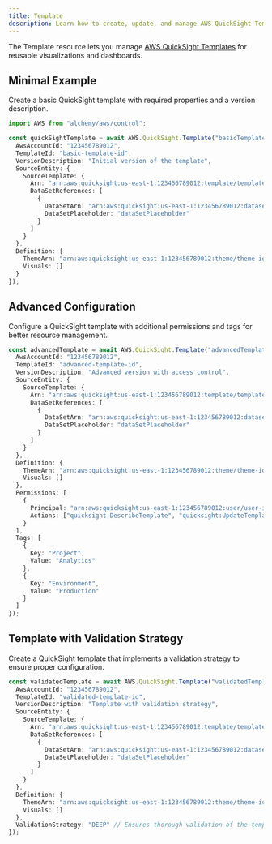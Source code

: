 ```yaml
---
title: Template
description: Learn how to create, update, and manage AWS QuickSight Templates using Alchemy Cloud Control.
---
```



The Template resource lets you manage [AWS QuickSight Templates](https://docs.aws.amazon.com/quicksight/latest/userguide/) for reusable visualizations and dashboards.

## Minimal Example

Create a basic QuickSight template with required properties and a version description.

```ts
import AWS from "alchemy/aws/control";

const quickSightTemplate = await AWS.QuickSight.Template("basicTemplate", {
  AwsAccountId: "123456789012",
  TemplateId: "basic-template-id",
  VersionDescription: "Initial version of the template",
  SourceEntity: {
    SourceTemplate: {
      Arn: "arn:aws:quicksight:us-east-1:123456789012:template/template-source-id",
      DataSetReferences: [
        {
          DataSetArn: "arn:aws:quicksight:us-east-1:123456789012:dataset/dataset-id",
          DataSetPlaceholder: "dataSetPlaceholder"
        }
      ]
    }
  },
  Definition: {
    ThemeArn: "arn:aws:quicksight:us-east-1:123456789012:theme/theme-id",
    Visuals: []
  }
});
```

## Advanced Configuration

Configure a QuickSight template with additional permissions and tags for better resource management.

```ts
const advancedTemplate = await AWS.QuickSight.Template("advancedTemplate", {
  AwsAccountId: "123456789012",
  TemplateId: "advanced-template-id",
  VersionDescription: "Advanced version with access control",
  SourceEntity: {
    SourceTemplate: {
      Arn: "arn:aws:quicksight:us-east-1:123456789012:template/template-source-id",
      DataSetReferences: [
        {
          DataSetArn: "arn:aws:quicksight:us-east-1:123456789012:dataset/dataset-id",
          DataSetPlaceholder: "dataSetPlaceholder"
        }
      ]
    }
  },
  Definition: {
    ThemeArn: "arn:aws:quicksight:us-east-1:123456789012:theme/theme-id",
    Visuals: []
  },
  Permissions: [
    {
      Principal: "arn:aws:quicksight:us-east-1:123456789012:user/user-id",
      Actions: ["quicksight:DescribeTemplate", "quicksight:UpdateTemplate"]
    }
  ],
  Tags: [
    {
      Key: "Project",
      Value: "Analytics"
    },
    {
      Key: "Environment",
      Value: "Production"
    }
  ]
});
```

## Template with Validation Strategy

Create a QuickSight template that implements a validation strategy to ensure proper configuration.

```ts
const validatedTemplate = await AWS.QuickSight.Template("validatedTemplate", {
  AwsAccountId: "123456789012",
  TemplateId: "validated-template-id",
  VersionDescription: "Template with validation strategy",
  SourceEntity: {
    SourceTemplate: {
      Arn: "arn:aws:quicksight:us-east-1:123456789012:template/template-source-id",
      DataSetReferences: [
        {
          DataSetArn: "arn:aws:quicksight:us-east-1:123456789012:dataset/dataset-id",
          DataSetPlaceholder: "dataSetPlaceholder"
        }
      ]
    }
  },
  Definition: {
    ThemeArn: "arn:aws:quicksight:us-east-1:123456789012:theme/theme-id",
    Visuals: []
  },
  ValidationStrategy: "DEEP" // Ensures thorough validation of the template
});
```
